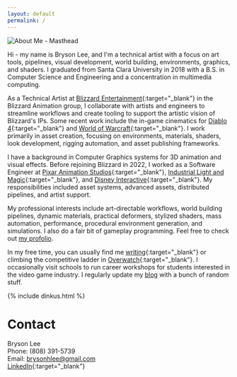 ```yaml
---
layout: default
permalink: /
---
```


<!-- ![About Me - Masthead](/assets/img/about.png) -->

<img id="profile-pic" src="/assets/img/about_2.png" alt="About Me - Masthead" />

Hi - my name is Bryson Lee, and I'm a technical artist with a focus on art tools, pipelines, visual development, world building, environments, graphics, and shaders. I graduated from Santa Clara University in 2018 with a B.S. in Computer Science and Engineering and a concentration in multimedia computing.

As a Technical Artist at [Blizzard Entertainment](https://www.blizzard.com){:target="_blank"} in the Blizzard Animation group, I collaborate with artists and engineers to streamline workflows and create tooling to support the artistic vision of Blizzard's IPs. Some recent work include the in-game cinematics for [Diablo 4](https://www.youtube.com/watch?v=HukrLKMCz1I&ab_channel=Diablo){:target="_blank"} and [World of Warcraft](https://www.youtube.com/watch?v=YwEE85vd42c&ab_channel=WorldofWarcraft){:target="_blank"}. I work primarily in asset creation, focusing on environments, materials, shaders, look development, rigging automation, and asset publishing frameworks.

I have a background in Computer Graphics systems for 3D animation and visual effects. Before rejoining Blizzard in 2022, I  worked as a Software Engineer at [Pixar Animation Studios](https://www.pixar.com/){:target="_blank"}, [Industrial Light and Magic](https://www.ilm.com/){:target="_blank"}, and [Disney Interactive](https://dcpi.disney.com/){:target="_blank"}. My responsibilities included asset systems, advanced assets, distributed pipelines, and artist support.

My professional interests include art-directable workflows, world building pipelines, dynamic materials, practical deformers, stylized shaders, mass automation, performance, procedural environment generation, and simulations. I also do a fair bit of gameplay programming. Feel free to check out [my profolio](https://www.brysonlee.com/projects).

In my free time, you can usually find me [writing](https://en.wikipedia.org/wiki/Urban_fantasy){:target="_blank"} or climbing the competitive ladder in [Overwatch](https://en.wikipedia.org/wiki/D.Va){:target="_blank"}. I occasionally visit schools to run career workshops for students interested in the video game industry. I regularly update my [blog](https://www.brysonlee.com/blog) with a bunch of random stuff.

{% include dinkus.html %}



# Contact
Bryson Lee  
Phone: (808) 391-5739   
Email: [brysonhlee@gmail.com](emailto:brysonhlee@gmail.com)   
[LinkedIn](https://www.linkedin.com/in/bryhlee/){:target="_blank"}
